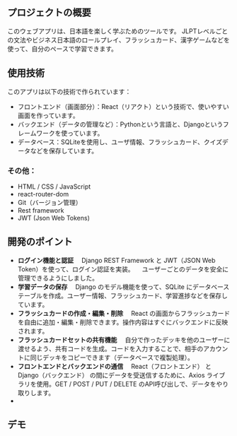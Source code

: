 ## プロジェクトの概要
このウェブアプリは、日本語を楽しく学ぶためのツールです。
JLPTレベルごとの文法やビジネス日本語のロールプレイ、フラッシュカード、漢字ゲームなどを使って、自分のペースで学習できます。

## 使用技術
このアプリは以下の技術で作られています：
- フロントエンド（画面部分）：React（リアクト）という技術で、使いやすい画面を作っています。
- バックエンド（データの管理など）：Pythonという言語と、Djangoというフレームワークを使っています。
- データベース：SQLiteを使用し、ユーザ情報、フラッシュカード、クイズデータなどを保存しています。
### その他：
- HTML / CSS / JavaScript
- react-router-dom
- Git（バージョン管理）
- Rest framework
- JWT (Json Web Tokens)

## 開発のポイント
- **ログイン機能と認証**
　Django REST Framework と JWT（JSON Web Token）を使って、ログイン認証を実装。
　ユーザーごとのデータを安全に管理できるようにしました。
- **学習データの保存**
　Django のモデル機能を使って、SQLite にデータベーステーブルを作成。ユーザー情報、フラッシュカード、学習進捗などを保存しています。
- **フラッシュカードの作成・編集・削除**
　React の画面からフラッシュカードを自由に追加・編集・削除できます。操作内容はすぐにバックエンドに反映されます。
- **フラッシュカードセットの共有機能**
　自分で作ったデッキを他のユーザーに渡せるよう、共有コードを生成。コードを入力することで、相手のアカウントに同じデッキをコピーできます（データベースで複製処理）。
- **フロントエンドとバックエンドの通信**
　React（フロントエンド） と Django（バックエンド） の間にデータを受送信するために、Axios ライブラリを使用。GET / POST / PUT / DELETE のAPI呼び出しで、データをやり取りします。
- 

## デモ

